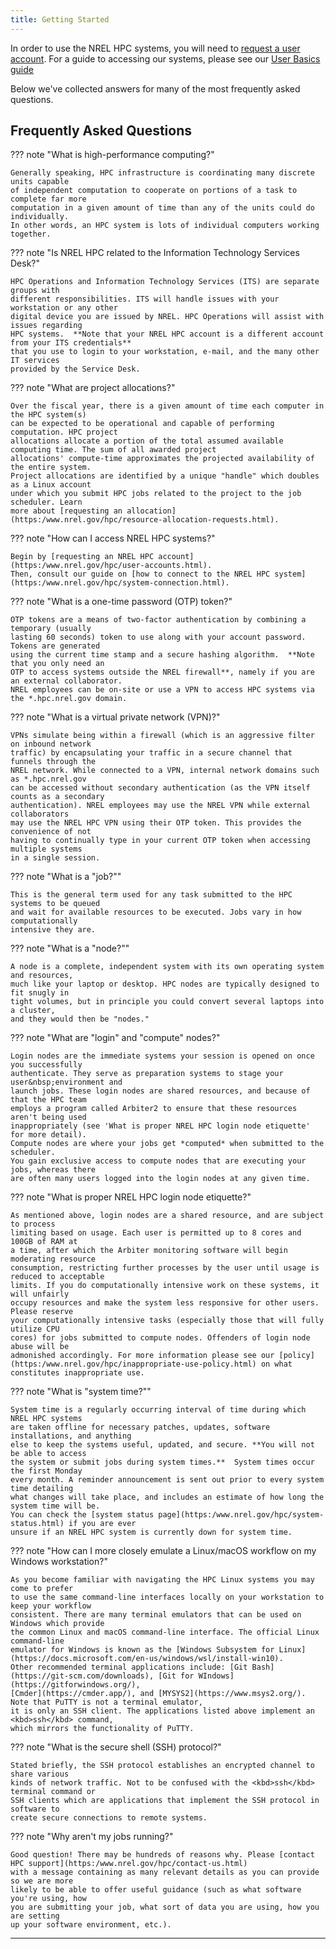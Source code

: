 ```yaml
---
title: Getting Started
---
```


In order to use the NREL HPC systems, you will need to [request a user account](https://www.nrel.gov/hpc/user-accounts.html). For a guide to accessing our systems, please see our [User Basics guide](https://www.nrel.gov/hpc/eagle-user-basics.html)

Below we've collected answers for many of the most frequently asked questions. 

## Frequently Asked Questions

??? note "What is high-performance computing?"

    Generally speaking, HPC infrastructure is coordinating many discrete units capable
    of independent computation to cooperate on portions of a task to complete far more
    computation in a given amount of time than any of the units could do individually.
    In other words, an HPC system is lots of individual computers working together.

??? note "Is NREL HPC related to the Information Technology Services Desk?"

    HPC Operations and Information Technology Services (ITS) are separate groups with
    different responsibilities. ITS will handle issues with your workstation or any other
    digital device you are issued by NREL. HPC Operations will assist with issues regarding
    HPC systems.  **Note that your NREL HPC account is a different account from your ITS credentials**
    that you use to login to your workstation, e-mail, and the many other IT services
    provided by the Service Desk.

??? note "What are project allocations?"

    Over the fiscal year, there is a given amount of time each computer in the HPC system(s)
    can be expected to be operational and capable of performing computation. HPC project
    allocations allocate a portion of the total assumed available computing time. The sum of all awarded project
    allocations' compute-time approximates the projected availability of the entire system.
    Project allocations are identified by a unique "handle" which doubles as a Linux account
    under which you submit HPC jobs related to the project to the job scheduler. Learn
    more about [requesting an allocation](https:/www.nrel.gov/hpc/resource-allocation-requests.html).

??? note "How can I access NREL HPC systems?"

    Begin by [requesting an NREL HPC account](https:/www.nrel.gov/hpc/user-accounts.html). 
    Then, consult our guide on [how to connect to the NREL HPC system](https:/www.nrel.gov/hpc/system-connection.html).

??? note "What is a one-time password (OTP) token?"

    OTP tokens are a means of two-factor authentication by combining a temporary (usually
    lasting 60 seconds) token to use along with your account password. Tokens are generated
    using the current time stamp and a secure hashing algorithm.  **Note that you only need an 
    OTP to access systems outside the NREL firewall**, namely if you are an external collaborator. 
    NREL employees can be on-site or use a VPN to access HPC systems via the *.hpc.nrel.gov domain.

??? note "What is a virtual private network (VPN)?"

    VPNs simulate being within a firewall (which is an aggressive filter on inbound network
    traffic) by encapsulating your traffic in a secure channel that funnels through the
    NREL network. While connected to a VPN, internal network domains such as *.hpc.nrel.gov
    can be accessed without secondary authentication (as the VPN itself counts as a secondary
    authentication). NREL employees may use the NREL VPN while external collaborators
    may use the NREL HPC VPN using their OTP token. This provides the convenience of not
    having to continually type in your current OTP token when accessing multiple systems
    in a single session.

??? note "What is a "job?""

    This is the general term used for any task submitted to the HPC systems to be queued
    and wait for available resources to be executed. Jobs vary in how computationally
    intensive they are.

??? note "What is a "node?""

    A node is a complete, independent system with its own operating system and resources,
    much like your laptop or desktop. HPC nodes are typically designed to fit snugly in
    tight volumes, but in principle you could convert several laptops into a cluster,
    and they would then be "nodes."

??? note "What are "login" and "compute" nodes?"

    Login nodes are the immediate systems your session is opened on once you successfully
    authenticate. They serve as preparation systems to stage your user&nbsp;environment and
    launch jobs. These login nodes are shared resources, and because of that the HPC team
    employs a program called Arbiter2 to ensure that these resources aren't being used
    inappropriately (see 'What is proper NREL HPC login node etiquette' for more detail).
    Compute nodes are where your jobs get *computed* when submitted to the scheduler. 
    You gain exclusive access to compute nodes that are executing your jobs, whereas there 
    are often many users logged into the login nodes at any given time.

??? note "What is proper NREL HPC login node etiquette?"

    As mentioned above, login nodes are a shared resource, and are subject to process
    limiting based on usage. Each user is permitted up to 8 cores and 100GB of RAM at
    a time, after which the Arbiter monitoring software will begin moderating resource
    consumption, restricting further processes by the user until usage is reduced to acceptable
    limits. If you do computationally intensive work on these systems, it will unfairly
    occupy resources and make the system less responsive for other users. Please reserve
    your computationally intensive tasks (especially those that will fully utilize CPU
    cores) for jobs submitted to compute nodes. Offenders of login node abuse will be
    admonished accordingly. For more information please see our [policy](https:/www.nrel.gov/hpc/inappropriate-use-policy.html) on what 
    constitutes inappropriate use.

??? note "What is "system time?""

    System time is a regularly occurring interval of time during which NREL HPC systems
    are taken offline for necessary patches, updates, software installations, and anything
    else to keep the systems useful, updated, and secure. **You will not be able to access 
    the system or submit jobs during system times.**  System times occur the first Monday 
    every month. A reminder announcement is sent out prior to every system time detailing 
    what changes will take place, and includes an estimate of how long the system time will be. 
    You can check the [system status page](https:/www.nrel.gov/hpc/system-status.html) if you are ever 
    unsure if an NREL HPC system is currently down for system time.

??? note "How can I more closely emulate a Linux/macOS workflow on my Windows workstation?"

    As you become familiar with navigating the HPC Linux systems you may come to prefer
    to use the same command-line interfaces locally on your workstation to keep your workflow
    consistent. There are many terminal emulators that can be used on Windows which provide
    the common Linux and macOS command-line interface. The official Linux command-line
    emulator for Windows is known as the [Windows Subsystem for Linux](https://docs.microsoft.com/en-us/windows/wsl/install-win10). 
    Other recommended terminal applications include: [Git Bash](https://git-scm.com/downloads), [Git for WIndows](https://gitforwindows.org/), 
    [Cmder](https://cmder.app/), and [MYSYS2](https://www.msys2.org/). Note that PuTTY is not a terminal emulator, 
    it is only an SSH client. The applications listed above implement an <kbd>ssh</kbd> command, 
    which mirrors the functionality of PuTTY.

??? note "What is the secure shell (SSH) protocol?"

    Stated briefly, the SSH protocol establishes an encrypted channel to share various
    kinds of network traffic. Not to be confused with the <kbd>ssh</kbd> terminal command or 
    SSH clients which are applications that implement the SSH protocol in software to 
    create secure connections to remote systems.

??? note "Why aren't my jobs running?"

    Good question! There may be hundreds of reasons why. Please [contact HPC support](https:/www.nrel.gov/hpc/contact-us.html)
    with a message containing as many relevant details as you can provide so we are more
    likely to be able to offer useful guidance (such as what software you're using, how
    you are submitting your job, what sort of data you are using, how you are setting
    up your software environment, etc.).

---
